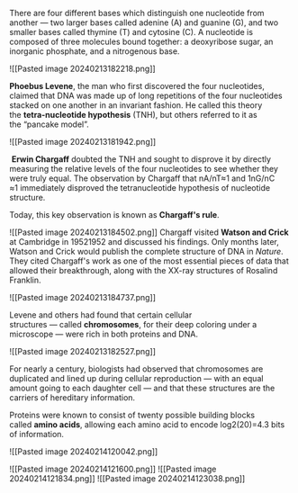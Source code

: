 
There are four different bases which distinguish one nucleotide from another — two larger bases called adenine (A) and guanine (G), and two smaller bases called thymine (T) and cytosine (C). A nucleotide is composed of three molecules bound together: a deoxyribose sugar, an inorganic phosphate, and a nitrogenous base.

![[Pasted image 20240213182218.png]]

**Phoebus Levene**, the man who first discovered the four nucleotides, claimed that DNA was made up of long repetitions of the four nucleotides stacked on one another in an invariant fashion. He called this theory the **tetra-nucleotide hypothesis** (TNH), but others referred to it as the “pancake model”.

![[Pasted image 20240213181942.png]]

 **Erwin Chargaff** doubted the TNH and sought to disprove it by directly measuring the relative levels of the four nucleotides to see whether they were truly equal. The observation by Chargaff that nA​/nT​≈1 and 1nG​/nC​≈1 immediately disproved the tetranucleotide hypothesis of nucleotide structure.

Today, this key observation is known as **Chargaff's rule**.

![[Pasted image 20240213184502.png]]
Chargaff visited **Watson and Crick** at Cambridge in 19521952 and discussed his findings. Only months later, Watson and Crick would publish the complete structure of DNA in _Nature_. They cited Chargaff's work as one of the most essential pieces of data that allowed their breakthrough, along with the XX-ray structures of Rosalind Franklin.

![[Pasted image 20240213184737.png]]

Levene and others had found that certain cellular structures — called **chromosomes**, for their deep coloring under a microscope — were rich in both proteins and DNA.

![[Pasted image 20240213182527.png]]

For nearly a century, biologists had observed that chromosomes are duplicated and lined up during cellular reproduction — with an equal amount going to each daughter cell — and that these structures are the carriers of hereditary information.

Proteins were known to consist of twenty possible building blocks called **amino acids**, allowing each amino acid to encode log2(​20)=4.3 bits of information.


![[Pasted image 20240214120042.png]]


![[Pasted image 20240214121600.png]]
![[Pasted image 20240214121834.png]]
![[Pasted image 20240214123038.png]]